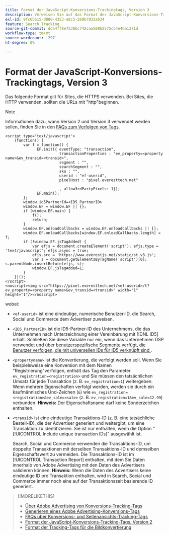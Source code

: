 ```yaml
---
title: Format der JavaScript-Konversions-Trackingtags, Version 3
description: Verweisen Sie auf das Format der JavaScript-Konversions-Trackingtags, Version 3.
exl-id: 9fc6bb15-d880-4353-a8c5-260b7932ab34
feature: Search Tracking
source-git-commit: dda4ff8e7538bc742caa50862575cb4e46a1371d
workflow-type: tm+mt
source-wordcount: '297'
ht-degree: 0%

---
```


# Format der JavaScript-Konversions-Trackingtags, Version 3

Das folgende Format gilt für Sites, die HTTPS verwenden. Bei Sites, die HTTP verwenden, sollten die URLs mit &quot;http&quot;beginnen.

>[!NOTE]
>
>Informationen dazu, wann Version 2 und Version 3 verwendet werden sollen, finden Sie in den [FAQs zum Verfolgen von Tags](/help/search-social-commerce/tracking/faqs-conversion-page-view-tracking-tags.md).

```
<script type='text/javascript'>
    (function() {
        var f = function() {
              EF.init({ eventType: "transaction",
                        transactionProperties : "ev_property=<property name>&ev_transid=<transid>",
                        segment : "",
                        searchSegment : "",
                        sku : "",
                        userid : "ef-userid",
                        pixelHost : "pixel.everesttech.net"
                        
                        , allow3rdPartyPixels: 1});
              EF.main();
        };
        window.id5PartnerId=<ID5_PartnerID>
        window.EF = window.EF || {};
        if (window.EF.main) {
            f();
            return;
        }
        window.EF.onloadCallbacks = window.EF.onloadCallbacks || [];
        window.EF.onloadCallbacks[window.EF.onloadCallbacks.length] = f;
        if (!window.EF.jsTagAdded) {
            var efjs = document.createElement('script'); efjs.type = 'text/javascript'; efjs.async = true;
            efjs.src = 'https://www.everestjs.net/static/st.v3.js';
            var s = document.getElementsByTagName('script')[0]; s.parentNode.insertBefore(efjs, s);
            window.EF.jsTagAdded=1;
        }
    })();
</script>
<noscript><img src="https://pixel.everesttech.net/<ef-userid>/t?ev_property=<property name>&ev_transid=<transid>" width="1" height="1"/></noscript>
```

wobei:

* `<ef-userid>` ist eine eindeutige, numerische Benutzer-ID, die Search, Social und Commerce dem Advertiser zuweisen.

* `<ID5_PartnerID>` ist die ID5-Partner-ID des Unternehmens, die das Unternehmen nach Unterzeichnung einer Vereinbarung mit [!DNL ID5] erhält. Schließen Sie diese Variable nur ein, wenn das Unternehmen DSP verwendet und über [benutzerspezifische Segmente verfügt, die Benutzer verfolgen, die mit universellen IDs für ID5 verknüpft sind ](/help/dsp/audiences/universal-ids.md).

* `<propertyname>` ist die Konvertierung, die verfolgt werden soll. Wenn Sie beispielsweise eine Konversion mit dem Namen &quot;Registrierung&quot;verfolgen, enthält das Tag den Parameter `ev_registration=<registration>` und Sie müssen den tatsächlichen Umsatz für jede Transaktion (z. B. `ev_registration=1`) weitergeben. Wenn mehrere Eigenschaften verfolgt werden, werden sie durch ein kaufmännisches Und-Zeichen (`&`) wie `ev_registration=<registration>&ev_sale=<sale>` (z. B. `ev_registration=1&ev_sale=12.99`) verbunden. **Hinweis:** Der Eigenschaftsname darf keine Sonderzeichen enthalten.

* `<transid>` ist eine eindeutige Transaktions-ID (z. B. eine tatsächliche Bestell-ID), die der Advertiser generiert und weitergibt, um eine Transaktion zu identifizieren. Sie ist nur enthalten, wenn die Option &quot;[!UICONTROL Include unique transaction IDs]&quot; ausgewählt ist.

  Search, Social und Commerce verwenden die Transaktions-ID, um doppelte Transaktionen mit derselben Transaktions-ID und demselben Eigenschaftswert zu vermeiden. Die Transaktions-ID ist im [!UICONTROL Transaction Report] enthalten, mit dem Sie Daten innerhalb von Adobe Advertising mit den Daten des Advertisers validieren können. **Hinweis:** Wenn die Daten des Advertisers keine eindeutige ID pro Transaktion enthalten, wird in Search, Social und Commerce immer noch eine auf der Transaktionszeit basierende ID generiert.

<!-- add more links -->

>[!MORELIKETHIS]
>
>* [Über Adobe Advertising von Konversions-Tracking-Tags](/help/search-social-commerce/tracking/conversion-tracking-advertising.md)
>* [Generieren eines Adobe Advertising-Konversions-Tags](/help/search-social-commerce/tools/conversion-tag-generate.md)
>* [FAQs über Konversions- und Seitenansichts-Tracking-Tags](/help/search-social-commerce/tracking/faqs-conversion-page-view-tracking-tags.md)
>* [Format der JavaScript-Konversions-Tracking-Tags, Version 2](format-conversion-tag-jsv2.md)
>* [Format der Tracking-Tags für die Bildkonvertierung](format-conversion-tag-image.md)
